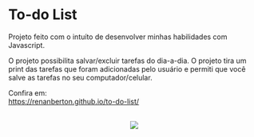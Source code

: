 # To-do List

Projeto feito com o intuíto de desenvolver minhas habilidades com Javascript.

O projeto possibilita salvar/excluir tarefas do dia-a-dia.
O projeto tira um print das tarefas que foram adicionadas pelo usuário e permiti que você salve as tarefas no seu computador/celular.

Confira em:<br>
https://renanberton.github.io/to-do-list/<br><br>

<div align="center">
<img  align="center" src="https://i.imgur.com/aFaImCw.gif"></img>
</div>
